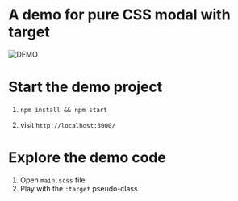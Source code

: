 # A demo for pure CSS modal with target

![DEMO](http://i68.tinypic.com/23rpsg3.png)

# Start the demo project

 1. `npm install && npm start`

 2. visit `http://localhost:3000/`

# Explore the demo code

 1. Open `main.scss` file
 2. Play with the `:target` pseudo-class
